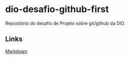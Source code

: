 # dio-desafio-github-first
Repositório do desafio de Projeto sobre git/github da DIO.

## Links
[Markdown](https://www.markdownguide.org/getting-started/)
